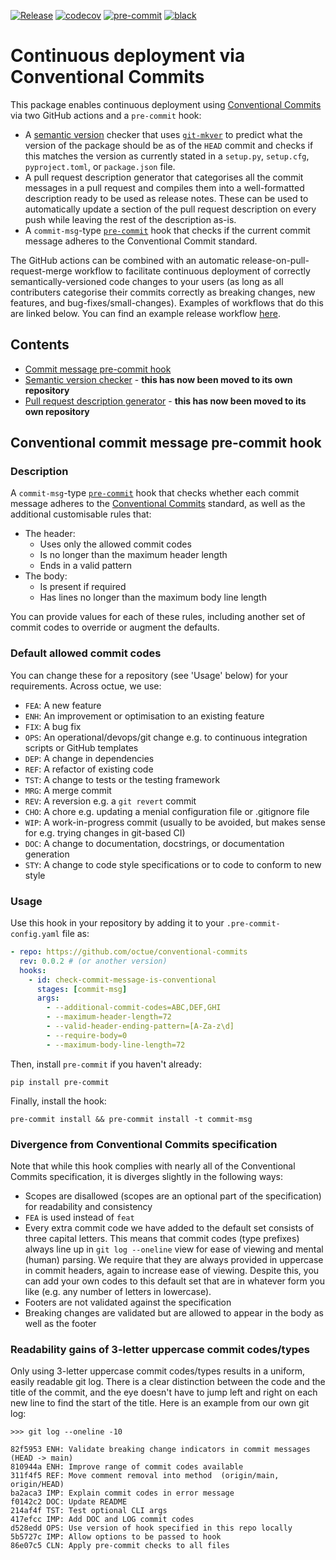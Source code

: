 [![Release](https://github.com/octue/conventional-commits/actions/workflows/release.yml/badge.svg)](https://github.com/octue/conventional-commits/actions/workflows/release.yml)
[![codecov](https://codecov.io/gh/octue/conventional-commits/branch/main/graph/badge.svg?token=IE19ANFKET)](https://codecov.io/gh/octue/conventional-commits)
[![pre-commit](https://img.shields.io/badge/pre--commit-enabled-brightgreen?logo=pre-commit&logoColor=white)](https://github.com/pre-commit/pre-commit)
[![black](https://img.shields.io/badge/code%20style-black-000000.svg)](https://github.com/ambv/black)

# Continuous deployment via Conventional Commits

This package enables continuous deployment using [Conventional Commits](https://www.conventionalcommits.org/en/v1.0.0/)
via two GitHub actions and a `pre-commit` hook:
- A [semantic version](https://semver.org/) checker that uses [`git-mkver`](https://github.com/idc101/git-mkver) to
predict what the version of the package should be as of the `HEAD` commit and checks if this matches the version as
currently stated in a `setup.py`, `setup.cfg`, `pyproject.toml`, or `package.json` file.
- A pull request description generator that categorises all the commit messages in a pull request and compiles them into
  a well-formatted description ready to be used as release notes. These can be used to automatically update a section of
  the pull request description on every push while leaving the rest of the description as-is.
- A `commit-msg`-type [`pre-commit`](https://pre-commit.com) hook that checks if the current commit message adheres to
the Conventional Commit standard.

The GitHub actions can be combined with an automatic release-on-pull-request-merge workflow to facilitate continuous
deployment of correctly semantically-versioned code changes to your users (as long as all contributers categorise their
commits correctly as breaking changes, new features, and bug-fixes/small-changes). Examples of workflows that do this
are linked below. You can find an example release workflow [here](.github/workflows/release.yml).

## Contents
* [Commit message pre-commit hook](#conventional-commit-message-pre-commit-hook)
* [Semantic version checker](https://github.com/octue/check-semantic-version) - **this has now been moved to its own
  repository**
* [Pull request description generator](https://github.com/octue/generate-pull-request-description) - **this has now been
  moved to its own repository**

## Conventional commit message pre-commit hook

### Description

A `commit-msg`-type [`pre-commit`](https://pre-commit.com) hook that checks whether each commit message adheres to the
[Conventional Commits](https://www.conventionalcommits.org/en/v1.0.0/) standard, as well as the additional customisable
rules that:

- The header:
  - Uses only the allowed commit codes
  - Is no longer than the maximum header length
  - Ends in a valid pattern
- The body:
  - Is present if required
  - Has lines no longer than the maximum body line length

You can provide values for each of these rules, including another set of commit codes to override or augment the
defaults.

### Default allowed commit codes

You can change these for a repository (see 'Usage' below) for your requirements. Across octue, we use:

- `FEA`: A new feature
- `ENH`: An improvement or optimisation to an existing feature
- `FIX`: A bug fix
- `OPS`: An operational/devops/git change e.g. to continuous integration scripts or GitHub templates
- `DEP`: A change in dependencies
- `REF`: A refactor of existing code
- `TST`: A change to tests or the testing framework
- `MRG`: A merge commit
- `REV`: A reversion e.g. a `git revert` commit
- `CHO`: A chore e.g. updating a menial configuration file or .gitignore file
- `WIP`: A work-in-progress commit (usually to be avoided, but makes sense for e.g. trying changes in git-based CI)
- `DOC`: A change to documentation, docstrings, or documentation generation
- `STY`: A change to code style specifications or to code to conform to new style

### Usage

Use this hook in your repository by adding it to your `.pre-commit-config.yaml` file as:

```yaml
- repo: https://github.com/octue/conventional-commits
  rev: 0.0.2 # (or another version)
  hooks:
    - id: check-commit-message-is-conventional
      stages: [commit-msg]
      args:
        - --additional-commit-codes=ABC,DEF,GHI
        - --maximum-header-length=72
        - --valid-header-ending-pattern=[A-Za-z\d]
        - --require-body=0
        - --maximum-body-line-length=72
```

Then, install `pre-commit` if you haven't already:

```shell
pip install pre-commit
```

Finally, install the hook:

```shell
pre-commit install && pre-commit install -t commit-msg
```

### Divergence from Conventional Commits specification

Note that while this hook complies with nearly all of the Conventional Commits specification, it is diverges slightly
in the following ways:

- Scopes are disallowed (scopes are an optional part of the specification) for readability and consistency
- `FEA` is used instead of `feat`
- Every extra commit code we have added to the default set consists of three capital letters. This means that
  commit codes (type prefixes) always line up in `git log --oneline` view for ease of viewing and mental (human)
  parsing. We require that they are always provided in uppercase in commit headers, again to increase ease of
  viewing. Despite this, you can add your own codes to this default set that are in whatever form you like (e.g.
  any number of letters in lowercase).
- Footers are not validated against the specification
- Breaking changes are validated but are allowed to appear in the body as well as the footer

### Readability gains of 3-letter uppercase commit codes/types

Only using 3-letter uppercase commit codes/types results in a uniform, easily readable git log. There is a clear
distinction between the code and the title of the commit, and the eye doesn't have to jump left and right on each new
line to find the start of the title. Here is an example from our own git log:

```git
>>> git log --oneline -10

82f5953 ENH: Validate breaking change indicators in commit messages  (HEAD -> main)
810944a ENH: Improve range of commit codes available
311f4f5 REF: Move comment removal into method  (origin/main, origin/HEAD)
ba2aca3 IMP: Explain commit codes in error message
f0142c2 DOC: Update README
214af4f TST: Test optional CLI args
417efcc IMP: Add DOC and LOG commit codes
d528edd OPS: Use version of hook specified in this repo locally
5b5727c IMP: Allow options to be passed to hook
86e07c5 CLN: Apply pre-commit checks to all files
```

